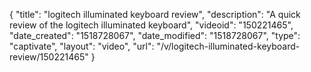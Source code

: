 {
    "title": "logitech illuminated keyboard review",
    "description": "A quick review of the logitech illuminated keyboard",
    "videoid": "150221465",
    "date_created": "1518728067",
    "date_modified": "1518728067",
    "type": "captivate",
    "layout": "video",
    "url": "\/v\/logitech-illuminated-keyboard-review\/150221465"
}